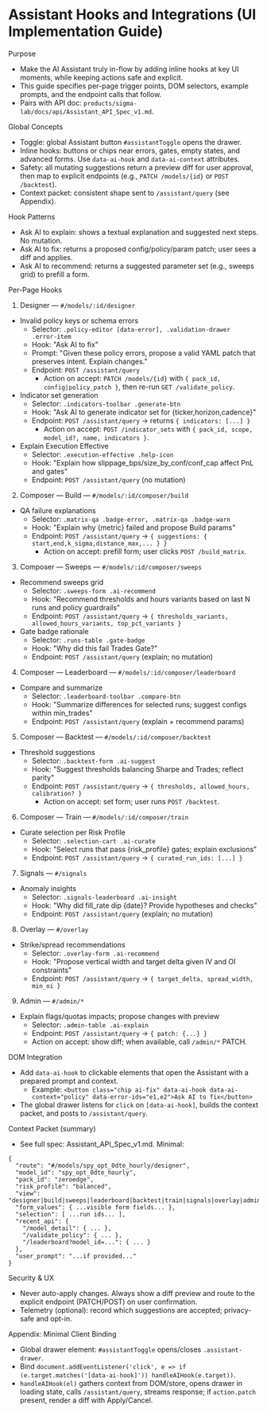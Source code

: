# Assistant Hooks and Integrations (UI Implementation Guide)

Purpose
- Make the AI Assistant truly in-flow by adding inline hooks at key UI moments, while keeping actions safe and explicit.
- This guide specifies per-page trigger points, DOM selectors, example prompts, and the endpoint calls that follow.
- Pairs with API doc: `products/sigma-lab/docs/api/Assistant_API_Spec_v1.md`.

Global Concepts
- Toggle: global Assistant button `#assistantToggle` opens the drawer.
- Inline hooks: buttons or chips near errors, gates, empty states, and advanced forms. Use `data-ai-hook` and `data-ai-context` attributes.
- Safety: all mutating suggestions return a preview diff for user approval, then map to explicit endpoints (e.g., `PATCH /models/{id}` or `POST /backtest`).
- Context packet: consistent shape sent to `/assistant/query` (see Appendix).

Hook Patterns
- Ask AI to explain: shows a textual explanation and suggested next steps. No mutation.
- Ask AI to fix: returns a proposed config/policy/param patch; user sees a diff and applies.
- Ask AI to recommend: returns a suggested parameter set (e.g., sweeps grid) to prefill a form.

Per-Page Hooks

1) Designer — `#/models/:id/designer`
- Invalid policy keys or schema errors
  - Selector: `.policy-editor [data-error], .validation-drawer .error-item`
  - Hook: "Ask AI to fix"
  - Prompt: "Given these policy errors, propose a valid YAML patch that preserves intent. Explain changes."
  - Endpoint: `POST /assistant/query`
    - Action on accept: `PATCH /models/{id}` with `{ pack_id, config|policy_patch }`, then re-run `GET /validate_policy`.
- Indicator set generation
  - Selector: `.indicators-toolbar .generate-btn`
  - Hook: "Ask AI to generate indicator set for {ticker,horizon,cadence}"
  - Endpoint: `POST /assistant/query` → returns `{ indicators: [...] }`
    - Action on accept: `POST /indicator_sets` with `{ pack_id, scope, model_id?, name, indicators }`.
- Explain Execution Effective
  - Selector: `.execution-effective .help-icon`
  - Hook: "Explain how slippage_bps/size_by_conf/conf_cap affect PnL and gates"
  - Endpoint: `POST /assistant/query` (no mutation)

2) Composer — Build — `#/models/:id/composer/build`
- QA failure explanations
  - Selector: `.matrix-qa .badge-error, .matrix-qa .badge-warn`
  - Hook: "Explain why {metric} failed and propose Build params"
  - Endpoint: `POST /assistant/query` → `{ suggestions: { start,end,k_sigma,distance_max,... } }`
    - Action on accept: prefill form; user clicks `POST /build_matrix`.

3) Composer — Sweeps — `#/models/:id/composer/sweeps`
- Recommend sweeps grid
  - Selector: `.sweeps-form .ai-recommend`
  - Hook: "Recommend thresholds and hours variants based on last N runs and policy guardrails"
  - Endpoint: `POST /assistant/query` → `{ thresholds_variants, allowed_hours_variants, top_pct_variants }`
- Gate badge rationale
  - Selector: `.runs-table .gate-badge`
  - Hook: "Why did this fail Trades Gate?"
  - Endpoint: `POST /assistant/query` (explain; no mutation)

4) Composer — Leaderboard — `#/models/:id/composer/leaderboard`
- Compare and summarize
  - Selector: `.leaderboard-toolbar .compare-btn`
  - Hook: "Summarize differences for selected runs; suggest configs within min_trades"
  - Endpoint: `POST /assistant/query` (explain + recommend params)

5) Composer — Backtest — `#/models/:id/composer/backtest`
- Threshold suggestions
  - Selector: `.backtest-form .ai-suggest`
  - Hook: "Suggest thresholds balancing Sharpe and Trades; reflect parity"
  - Endpoint: `POST /assistant/query` → `{ thresholds, allowed_hours, calibration? }` 
    - Action on accept: set form; user runs `POST /backtest`.

6) Composer — Train — `#/models/:id/composer/train`
- Curate selection per Risk Profile
  - Selector: `.selection-cart .ai-curate`
  - Hook: "Select runs that pass {risk_profile} gates; explain exclusions"
  - Endpoint: `POST /assistant/query` → `{ curated_run_ids: [...] }`

7) Signals — `#/signals`
- Anomaly insights
  - Selector: `.signals-leaderboard .ai-insight`
  - Hook: "Why did fill_rate dip {date}? Provide hypotheses and checks"
  - Endpoint: `POST /assistant/query` (explain; no mutation)

8) Overlay — `#/overlay`
- Strike/spread recommendations
  - Selector: `.overlay-form .ai-recommend`
  - Hook: "Propose vertical width and target delta given IV and OI constraints"
  - Endpoint: `POST /assistant/query` → `{ target_delta, spread_width, min_oi }` 

9) Admin — `#/admin/*`
- Explain flags/quotas impacts; propose changes with preview
  - Selector: `.admin-table .ai-explain`
  - Endpoint: `POST /assistant/query` → `{ patch: {...} }`
  - Action on accept: show diff; when available, call `/admin/*` PATCH.

DOM Integration
- Add `data-ai-hook` to clickable elements that open the Assistant with a prepared prompt and context.
  - Example: `<button class="chip ai-fix" data-ai-hook data-ai-context="policy" data-error-ids="e1,e2">Ask AI to fix</button>`
- The global drawer listens for `click` on `[data-ai-hook]`, builds the context packet, and posts to `/assistant/query`.

Context Packet (summary)
- See full spec: Assistant_API_Spec_v1.md. Minimal:
```
{
  "route": "#/models/spy_opt_0dte_hourly/designer",
  "model_id": "spy_opt_0dte_hourly",
  "pack_id": "zeroedge",
  "risk_profile": "balanced",
  "view": "designer|build|sweeps|leaderboard|backtest|train|signals|overlay|admin",
  "form_values": { ...visible form fields... },
  "selection": [ ...run ids... ],
  "recent_api": {
    "/model_detail": { ... },
    "/validate_policy": { ... },
    "/leaderboard?model_id=...": { ... }
  },
  "user_prompt": "...if provided..."
}
```

Security & UX
- Never auto-apply changes. Always show a diff preview and route to the explicit endpoint (PATCH/POST) on user confirmation.
- Telemetry (optional): record which suggestions are accepted; privacy-safe and opt-in.

Appendix: Minimal Client Binding
- Global drawer element: `#assistantToggle` opens/closes `.assistant-drawer`.
- Bind `document.addEventListener('click', e => if (e.target.matches('[data-ai-hook]')) handleAIHook(e.target))`.
- `handleAIHook(el)` gathers context from DOM/store, opens drawer in loading state, calls `/assistant/query`, streams response; if `action.patch` present, render a diff with Apply/Cancel.

